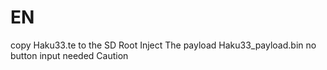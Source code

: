 # EN
copy Haku33.te to the SD Root
Inject The payload Haku33_payload.bin
no button input needed Caution
